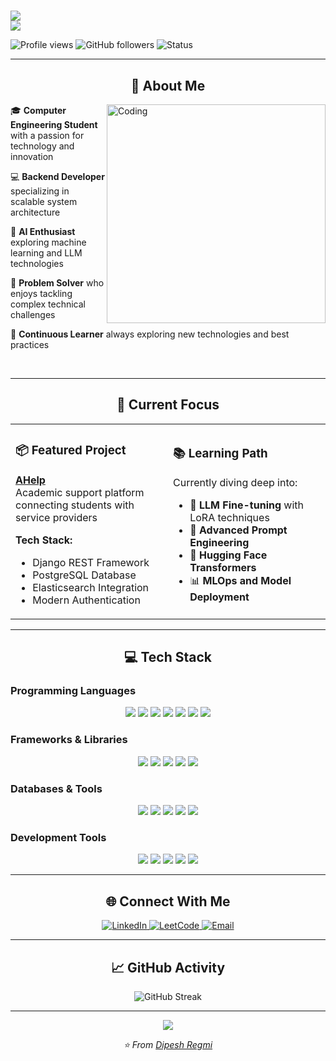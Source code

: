# <div align="center">

<img src="https://readme-typing-svg.herokuapp.com?font=JetBrains+Mono&size=40&duration=3000&pause=1000&color=58A6FF&center=true&vCenter=true&width=600&lines=Hi+%F0%9F%91%8B+I'm+Dipesh+Regmi;Computer+Engineer;Backend+Developer;AI+Enthusiast" />

<br>

<img src="https://readme-typing-svg.herokuapp.com?font=Inter&size=20&duration=4000&pause=1500&color=7C3AED&center=true&vCenter=true&width=800&lines=Welcome+to+my+GitHub+Profile+%E2%9C%A8;Building+scalable+solutions+with+modern+tech;Passionate+about+AI+and+backend+systems" />

<br>

<p>
<img src="https://komarev.com/ghpvc/?username=dipesh7002&color=blueviolet&style=flat-square&label=Profile+Views" alt="Profile views" />
<img src="https://img.shields.io/github/followers/dipesh7002?label=Followers&style=flat-square&color=blue" alt="GitHub followers" />
<img src="https://img.shields.io/badge/Status-Open%20to%20Work-brightgreen?style=flat-square" alt="Status" />
</p>

</div>

---

<div align="center">

## 🚀 About Me

</div>

<img align="right" alt="Coding" width="350" src="https://cdn.dribbble.com/users/1162077/screenshots/3848914/programmer.gif" />

🎓 **Computer Engineering Student** with a passion for technology and innovation

💻 **Backend Developer** specializing in scalable system architecture

🤖 **AI Enthusiast** exploring machine learning and LLM technologies

🔧 **Problem Solver** who enjoys tackling complex technical challenges

🌟 **Continuous Learner** always exploring new technologies and best practices

<br clear="right"/>

---

<div align="center">

## 🔭 Current Focus

</div>

<table>
<tr>
<td width="50%">

### 📦 **Featured Project**
**[AHelp](https://github.com/dipesh7002/AHelp)**  
Academic support platform connecting students with service providers

**Tech Stack:**
- Django REST Framework
- PostgreSQL Database
- Elasticsearch Integration
- Modern Authentication

</td>
<td width="50%">

### 📚 **Learning Path**
Currently diving deep into:

- 🤖 **LLM Fine-tuning** with LoRA techniques
- 🎯 **Advanced Prompt Engineering**
- 🤗 **Hugging Face Transformers**
- 📊 **MLOps and Model Deployment**

</td>
</tr>
</table>

---

<div align="center">

## 💻 Tech Stack

</div>

### Programming Languages
<div align="center">
<img src="https://img.shields.io/badge/C-00599C?style=for-the-badge&logo=c&logoColor=white" />
<img src="https://img.shields.io/badge/C++-00599C?style=for-the-badge&logo=c%2B%2B&logoColor=white" />
<img src="https://img.shields.io/badge/Python-3776AB?style=for-the-badge&logo=python&logoColor=white" />
<img src="https://img.shields.io/badge/JavaScript-F7DF1E?style=for-the-badge&logo=javascript&logoColor=black" />
<img src="https://img.shields.io/badge/HTML5-E34F26?style=for-the-badge&logo=html5&logoColor=white" />
<img src="https://img.shields.io/badge/CSS3-1572B6?style=for-the-badge&logo=css3&logoColor=white" />
<img src="https://img.shields.io/badge/Kotlin-0095D5?style=for-the-badge&logo=kotlin&logoColor=white" />
</div>

### Frameworks & Libraries
<div align="center">
<img src="https://img.shields.io/badge/Django-092E20?style=for-the-badge&logo=django&logoColor=white" />
<img src="https://img.shields.io/badge/FastAPI-005571?style=for-the-badge&logo=fastapi" />
<img src="https://img.shields.io/badge/Flask-000000?style=for-the-badge&logo=flask&logoColor=white" />
<img src="https://img.shields.io/badge/Pandas-150458?style=for-the-badge&logo=pandas&logoColor=white" />
<img src="https://img.shields.io/badge/NumPy-013243?style=for-the-badge&logo=numpy&logoColor=white" />
</div>

### Databases & Tools
<div align="center">
<img src="https://img.shields.io/badge/PostgreSQL-316192?style=for-the-badge&logo=postgresql&logoColor=white" />
<img src="https://img.shields.io/badge/MySQL-4479A1?style=for-the-badge&logo=mysql&logoColor=white" />
<img src="https://img.shields.io/badge/MongoDB-4EA94B?style=for-the-badge&logo=mongodb&logoColor=white" />
<img src="https://img.shields.io/badge/Elasticsearch-005571?style=for-the-badge&logo=elasticsearch&logoColor=white" />
<img src="https://img.shields.io/badge/CouchDB-E33332?style=for-the-badge&logo=couchdb&logoColor=white" />
</div>

### Development Tools
<div align="center">
<img src="https://img.shields.io/badge/Git-F05032?style=for-the-badge&logo=git&logoColor=white" />
<img src="https://img.shields.io/badge/Linux-FCC624?style=for-the-badge&logo=linux&logoColor=black" />
<img src="https://img.shields.io/badge/Docker-2496ED?style=for-the-badge&logo=docker&logoColor=white" />
<img src="https://img.shields.io/badge/MATLAB-0076A8?style=for-the-badge&logo=mathworks&logoColor=white" />
<img src="https://img.shields.io/badge/Jupyter-F37626?style=for-the-badge&logo=jupyter&logoColor=white" />
</div>

---

<div align="center">

## 🌐 Connect With Me

<a href="https://linkedin.com/in/dipesh-regmi-941bab32b">
<img src="https://img.shields.io/badge/LinkedIn-0077B5?style=for-the-badge&logo=linkedin&logoColor=white" alt="LinkedIn" />
</a>
<a href="https://leetcode.com/user1063ha">
<img src="https://img.shields.io/badge/LeetCode-FFA116?style=for-the-badge&logo=leetcode&logoColor=black" alt="LeetCode" />
</a>
<a href="mailto:077bct027.dipesh@pcampus.edu.np">
<img src="https://img.shields.io/badge/Email-D14836?style=for-the-badge&logo=gmail&logoColor=white" alt="Email" />
</a>

</div>

---

<div align="center">

## 📈 GitHub Activity

<img src="https://github-readme-streak-stats.herokuapp.com/?user=dipesh7002&theme=tokyonight&hide_border=true" alt="GitHub Streak" />

</div>

---

<div align="center">

<img src="https://readme-typing-svg.herokuapp.com?font=Inter&size=22&duration=4000&pause=2000&color=58A6FF&center=true&vCenter=true&width=600&lines=Thanks+for+visiting+my+profile!+%F0%9F%99%8F;Let's+build+something+amazing+together+%F0%9F%9A%80;Always+open+to+collaboration+%F0%9F%A4%9D" />

<br>

<i>⭐️ From <a href="https://github.com/dipesh7002">Dipesh Regmi</a></i>

</div>
